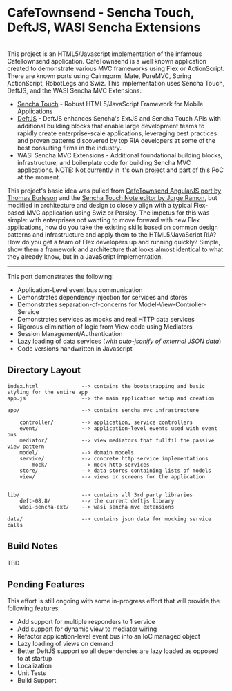 # CafeTownsend - Sencha Touch, DeftJS, WASI Sencha Extensions

<br/>
This project is an HTML5/Javascript implementation of the infamous CafeTownsend application. CafeTownsend is a well known application created to demonstrate various MVC frameworks using Flex or ActionScript. There are known ports using Cairngorm, Mate, PureMVC, Spring ActionScript, RobotLegs and Swiz. This implementation uses Sencha Touch, DeftJS, and the WASI Sencha MVC Extensions:

*  [Sencha Touch](http://www.sencha.com/products/touch) - Robust HTML5/JavaScript Framework for Mobile Applications
*  [DeftJS](https://github.com/deftjs/) - DeftJS enhances Sencha's ExtJS and Sencha Touch APIs with additional building blocks that enable large development teams to rapidly create enterprise-scale applications, leveraging best practices and proven patterns discovered by top RIA developers at some of the best consulting firms in the industry.
*  WASI Sencha MVC Extensions - Additional foundational building blocks, infrastructure, and boilerplate code for building Sencha MVC applications. NOTE: Not currently in it's own project and part of this PoC at the moment.

This project's basic idea was pulled from [CafeTownsend AngularJS port by Thomas Burleson](https://github.com/ThomasBurleson/angularJS-CafeTownsend) and the [Sencha Touch Note editor by Jorge Ramon](http://miamicoder.com/2012/how-to-create-a-sencha-touch-2-app-part-5/), but modified in architecture and design to closely align with a typical Flex-based MVC application using Swiz or Parsley. The impetus for this was simple: with enterprises not wanting to move forward with new Flex applications, how do you take the existing skills based on common design patterns and infrastructure and apply them to the HTML5/JavaScript RIA? How do you get a team of Flex developers up and running quickly? Simple, show them a framework and architecture that looks almost identical to what they already know, but in a JavaScript implementation.

---

This port demonstrates the following:

*  Application-Level event bus communication
*  Demonstrates dependency injection for services and stores
*  Demonstrates separation-of-concerns for Model-View-Controller-Service
*  Demonstrates services as mocks and real HTTP  data services
*  Rigorous elimination of logic from View code using Mediators
*  Session Management/Authentication
*  Lazy loading of data services (*with auto-jsonify of external JSON data*)
*  Code versions handwritten in Javascript


## Directory Layout

    index.html              --> contains the bootstrapping and basic styling for the entire app
    app.js                  --> the main application setup and creation

    app/                    --> contains sencha mvc infrastructure

        controller/         --> application, service controllers
        event/              --> application-level events used with event bus
        mediator/           --> view mediators that fullfil the passive view pattern
        model/              --> domain models
        service/            --> concrete http service implementations
            mock/           --> mock http services
        store/              --> data stores containing lists of models
        view/               --> views or screens for the application


    lib/                    --> contains all 3rd party libraries
        deft-08.8/          --> the current deftjs library
        wasi-sencha-ext/    --> wasi sencha mvc extensions

    data/                   --> contains json data for mocking service calls


## Build Notes

TBD

## Pending Features

This effort is still ongoing with some in-progress effort that will provide the following features:

*  Add support for multiple responders to 1 service
*  Add support for dynamic view to mediator wiring
*  Refactor application-level event bus into an IoC managed object
*  Lazy loading of views on demand
*  Better DeftJS support so all dependencies are lazy loaded as opposed to at startup
*  Localization
*  Unit Tests
*  Build Support
